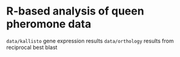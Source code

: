 # R-based analysis of queen pheromone data

`data/kallisto`  gene expression results
`data/orthology` results from reciprocal best blast


